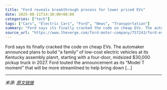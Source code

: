 ```yaml
---
title: "Ford reveals breakthrough process for lower priced EVs"
date: 2025-08-11T14:30:00+08:00
categories: ["tech"]
tags: ["Cars", "Electric Cars", "Ford", "News", "Transportation"]
summary: "Ford says its finally cracked the code on cheap EVs. The automaker announced plans to build “a family” of low-cost electric vehicles at its Kentucky assembly planrt, starting with a four-door, midsize"
source_url: "https://www.theverge.com/ford-motor-company/757243/ford-ev-truck-breakthrough-model-t"
---
```


Ford says its finally cracked the code on cheap EVs. The automaker announced plans to build “a family” of low-cost electric vehicles at its Kentucky assembly planrt, starting with a four-door, midsized $30,000 pickup truck in 2027. Ford touted the announcement as its “Model T moment” that will be more streamlined to help bring down [&#8230;]

---

*来源: [原文链接](https://www.theverge.com/ford-motor-company/757243/ford-ev-truck-breakthrough-model-t)*
